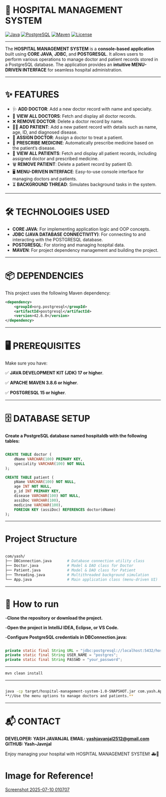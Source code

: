 # 🏥 HOSPITAL MANAGEMENT SYSTEM
[![Java](https://img.shields.io/badge/Java-17-blue?logo=java)](https://www.oracle.com/java/) 
[![PostgreSQL](https://img.shields.io/badge/PostgreSQL-15-blue?logo=postgresql)](https://www.postgresql.org/) 
[![Maven](https://img.shields.io/badge/Maven-3.8.6-orange?logo=apachemaven)](https://maven.apache.org/) 
[![License](https://img.shields.io/badge/License-MIT-green.svg)](LICENSE)

---

The **HOSPITAL MANAGEMENT SYSTEM** is a **console-based application** built using **CORE JAVA**, **JDBC**, and **POSTGRESQL**. It allows users to perform various operations to manage doctor and patient records stored in a PostgreSQL database. The application provides an **intuitive MENU-DRIVEN INTERFACE** for seamless hospital administration.  

---

# ✨ FEATURES

- 🩺 **ADD DOCTOR**: Add a new doctor record with name and specialty.  
- 📜 **VIEW ALL DOCTORS**: Fetch and display all doctor records.  
- ❌ **REMOVE DOCTOR**: Delete a doctor record by name.  
- 👩‍⚕️ **ADD PATIENT**: Add a new patient record with details such as name, age, ID, and diagnosed disease.  
- 🔗 **ASSIGN DOCTOR**: Assign a doctor to treat a patient.  
- 💊 **PRESCRIBE MEDICINE**: Automatically prescribe medicine based on the patient’s disease.  
- 👀 **VIEW ALL PATIENTS**: Fetch and display all patient records, including assigned doctor and prescribed medicine.  
- 🗑 **REMOVE PATIENT**: Delete a patient record by patient ID.  
- 🖥 **MENU-DRIVEN INTERFACE**: Easy-to-use console interface for managing doctors and patients.  
- ⏳ **BACKGROUND THREAD**: Simulates background tasks in the system.  

---

# 🛠 TECHNOLOGIES USED

- **CORE JAVA**: For implementing application logic and OOP concepts.  
- **JDBC (JAVA DATABASE CONNECTIVITY)**: For connecting to and interacting with the POSTGRESQL database.  
- **POSTGRESQL**: For storing and managing hospital data.  
- **MAVEN**: For project dependency management and building the project.  

---

# 📦 DEPENDENCIES

This project uses the following Maven dependency:  

```xml
<dependency>
    <groupId>org.postgresql</groupId>
    <artifactId>postgresql</artifactId>
    <version>42.6.0</version>
</dependency>
```
---


# 🖥 PREREQUISITES
Make sure you have:

✅ **JAVA DEVELOPMENT KIT (JDK) 17 or higher**.

✅ **APACHE MAVEN 3.8.6 or higher**.

✅ **POSTGRESQL 15 or higher**.

---

# 🗄 DATABASE SETUP
**Create a PostgreSQL database named hospitaldb with the following tables:**

```sql

CREATE TABLE doctor (
    dName VARCHAR(100) PRIMARY KEY,
    speciality VARCHAR(100) NOT NULL
);

CREATE TABLE patient (
    pName VARCHAR(100) NOT NULL,
    age INT NOT NULL,
    p_id INT PRIMARY KEY,
    disease VARCHAR(100) NOT NULL,
    assiDoc VARCHAR(100),
    medicine VARCHAR(100),
    FOREIGN KEY (assiDoc) REFERENCES doctor(dName)
);
```
---

# Project Structure
```graphql

com/yash/
├── DBConnection.java       # Database connection utility class
├── Doctor.java             # Model & DAO class for Doctor
├── Patient.java            # Model & DAO class for Patient
├── Threading.java          # Multithreaded background simulation
└── App.java                # Main application class (menu-driven UI)
```
---

# 🚀 How to run
-**Clone the repository or download the project.**

-**Open the project in IntelliJ IDEA, Eclipse, or VS Code.**

-**Configure PostgreSQL credentials in DBConnection.java:**

```java

private static final String URL = "jdbc:postgresql://localhost:5432/hospitaldb";
private static final String USER_NAME = "postgres";
private static final String PASSWD = "your_password";
```

---

```bash
mvn clean install
```
----

```bash

java -cp target/hospital-management-system-1.0-SNAPSHOT.jar com.yash.App
**//Use the menu options to manage doctors and patients.**
```
----


# 📬 CONTACT
**DEVELOPER: YASH JAVANJAL**
**EMAIL: yashjavanjal2512@gmail.com**
**GITHUB: Yash-Javnjal**

Enjoy managing your hospital with HOSPITAL MANAGEMENT SYSTEM! 🚑💉

# Image for Reference!

[Screenshot 2025-07-10 010707](https://github.com/user-attachments/assets/4ebcd737-f9de-427c-9735-8742738b8239)


